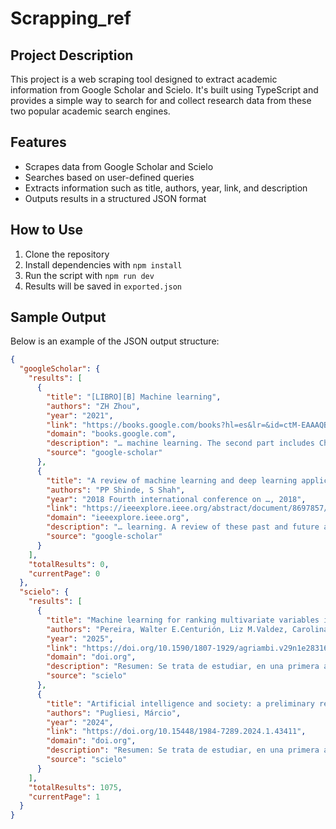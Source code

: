 # Scrapping_ref

## Project Description

This project is a web scraping tool designed to extract academic information from Google Scholar and Scielo. It's built using TypeScript and provides a simple way to search for and collect research data from these two popular academic search engines.

## Features

- Scrapes data from Google Scholar and Scielo
- Searches based on user-defined queries
- Extracts information such as title, authors, year, link, and description
- Outputs results in a structured JSON format

## How to Use

1. Clone the repository
2. Install dependencies with `npm install`
3. Run the script with `npm run dev`
4. Results will be saved in `exported.json`

## Sample Output

Below is an example of the JSON output structure:

```json
{
  "googleScholar": {
    "results": [
      {
        "title": "[LIBRO][B] Machine learning",
        "authors": "ZH Zhou",
        "year": "2021",
        "link": "https://books.google.com/books?hl=es&lr=&id=ctM-EAAAQBAJ&oi=fnd&pg=PR6&dq=machine+learning&ots=o_Kp_3Wz3t&sig=P9SylBkXxEAvqFq5-4zrk4-fZow",
        "domain": "books.google.com",
        "description": "… machine learning. The second part includes Chapters 4–10, which presents some classic and \npopular machine learning … cover the core topics of machine learning in one semester, and …",
        "source": "google-scholar"
      },
      {
        "title": "A review of machine learning and deep learning applications",
        "authors": "PP Shinde, S Shah",
        "year": "2018 Fourth international conference on …, 2018",
        "link": "https://ieeexplore.ieee.org/abstract/document/8697857/",
        "domain": "ieeexplore.ieee.org",
        "description": "… learning. A review of these past and future application domains, sub-domains, and applications \nof machine learning and deep learning … to study machine learning and deep learning. It …",
        "source": "google-scholar"
      }
    ],
    "totalResults": 0,
    "currentPage": 0
  },
  "scielo": {
    "results": [
      {
        "title": "Machine learning for ranking multivariate variables in cattle breeds raised in Paraguayan wetlands",
        "authors": "Pereira, Walter E.Centurión, Liz M.Valdez, CarolinaMartínez-López, Roberto",
        "year": "2025",
        "link": "https://doi.org/10.1590/1807-1929/agriambi.v29n1e283168",
        "domain": "doi.org",
        "description": "Resumen: Se trata de estudiar, en una primera aproximación, el impacto del cambio en el modo de producción como consecuencia de la telemática y el uso del aprendizaje de las máquinas y la inteligencia artificial en muchas de las aplicaciones y procesos repetitivos en los sistemas sociales de producción y distribución de bienes. Se utilizó el método del construccionismo sistémico, que, en definitiva, parte de la base de que los datos no son datos, sino construcciones con supuestos teóricos inevitables, y de que la lengua es el sistema en el que se construyen los lenguajes que son un límite general para obtener y comunicar información en la sociedad. Esto conduce a una teoría de las acciones algo diferente de las de Parsons y Luhmann, que lleva al concepto de praxemas, y a todo un nuevo análisis de la sociedad y su derecho. Resumen estudiar aproximación bienes sistémico definitiva inevitables Luhmann praxemas derecho",
        "source": "scielo"
      },
      {
        "title": "Artificial intelligence and society: a preliminary reflection society",
        "authors": "Pugliesi, Márcio",
        "year": "2024",
        "link": "https://doi.org/10.15448/1984-7289.2024.1.43411",
        "domain": "doi.org",
        "description": "Resumen: Se trata de estudiar, en una primera aproximación, el impacto del cambio en el modo de producción como consecuencia de la telemática y el uso del aprendizaje de las máquinas y la inteligencia artificial en muchas de las aplicaciones y procesos repetitivos en los sistemas sociales de producción y distribución de bienes. Se utilizó el método del construccionismo sistémico, que, en definitiva, parte de la base de que los datos no son datos, sino construcciones con supuestos teóricos inevitables, y de que la lengua es el sistema en el que se construyen los lenguajes que son un límite general para obtener y comunicar información en la sociedad. Esto conduce a una teoría de las acciones algo diferente de las de Parsons y Luhmann, que lleva al concepto de praxemas, y a todo un nuevo análisis de la sociedad y su derecho. Resumen estudiar aproximación bienes sistémico definitiva inevitables Luhmann praxemas derecho",
        "source": "scielo"
      } 
    ],
    "totalResults": 1075,
    "currentPage": 1
  }
}
```






